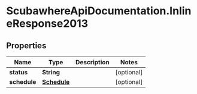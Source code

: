 # ScubawhereApiDocumentation.InlineResponse2013

## Properties
Name | Type | Description | Notes
------------ | ------------- | ------------- | -------------
**status** | **String** |  | [optional] 
**schedule** | [**Schedule**](Schedule.md) |  | [optional] 


